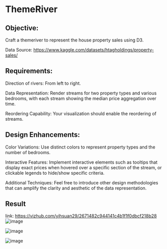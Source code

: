# ThemeRiver
## Objective:
Craft a themeriver to represent the house property sales using D3.

Data Source: https://www.kaggle.com/datasets/htagholdings/property-sales/

 

## Requirements:
Direction of rivers: From left to right.

Data Representation: Render streams for two property types and various bedrooms, with each stream showing the median price aggregation over time.

Reordering Capability: Your visualization should enable the reordering of streams.

 

## Design Enhancements:
Color Variations: Use distinct colors to represent property types and the number of bedrooms.

Interactive Features: Implement interactive elements such as tooltips that display exact prices when hovered over a specific section of the stream, or clickable legends to hide/show specific criteria.

Additional Techniques: Feel free to introduce other design methodologies that can amplify the clarity and aesthetic of the data representation.

## Result
link: https://vizhub.com/yihsuan29/2671482c944141c4b1f1f0dbcf218b28
![image](https://github.com/user-attachments/assets/b46c8180-27f7-4c8e-89bb-8181e20caecb)

![image](https://github.com/user-attachments/assets/309d083c-181b-4af9-a8bb-0c3cc2fde51d)

![image](https://github.com/user-attachments/assets/b411be28-94d7-490d-9631-c9be910cef5f)




